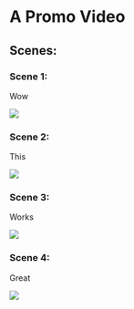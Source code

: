 # A Promo Video

## Scenes:

### Scene 1:

Wow

![](https://res.cloudinary.com/vishruth/image/upload/8db61b95-3fd6-4f00-ad50-478f4918ce59)

### Scene 2:

This

![](https://res.cloudinary.com/vishruth/image/upload/dd3e0f61-6f52-4ada-9027-3ab2ef7836d7)

### Scene 3:

Works

![](https://res.cloudinary.com/vishruth/image/upload/9a5ec347-6e0d-40ba-93b3-b08dc7b94a82)

### Scene 4:

Great

![](https://res.cloudinary.com/vishruth/image/upload/e0ad4cd9-a31e-482c-86da-81b0d42566c9)